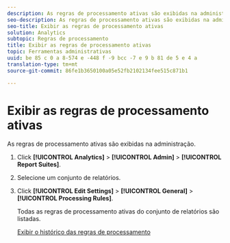 ```yaml
---
description: As regras de processamento ativas são exibidas na administração.
seo-description: As regras de processamento ativas são exibidas na administração.
seo-title: Exibir as regras de processamento ativas
solution: Analytics
subtopic: Regras de processamento
title: Exibir as regras de processamento ativas
topic: Ferramentas administrativas
uuid: be 85 c 0 a 8-574 e -448 f -9 bcc -7 e 9 b 81 de 5 e 4 a
translation-type: tm+mt
source-git-commit: 86fe1b3650100a05e52fb2102134fee515c871b1

---
```



# Exibir as regras de processamento ativas

As regras de processamento ativas são exibidas na administração.

1. Click **[!UICONTROL Analytics]** &gt; **[!UICONTROL Admin]** &gt; **[!UICONTROL Report Suites]**.
1. Selecione um conjunto de relatórios.
1. Click **[!UICONTROL Edit Settings]** &gt; **[!UICONTROL General]** &gt; **[!UICONTROL Processing Rules]**.

   Todas as regras de processamento ativas do conjunto de relatórios são listadas.

   [Exibir o histórico das regras de processamento](../../../../admin/admin/c-processing-rules/c-processing-rules-configuration/t-processing-rule-view-history.md#task_0024B490E86C4B9C80F58779C05CE563)

